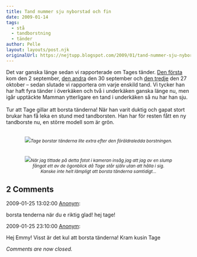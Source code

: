 ```yaml
---
title: Tand nummer sju nyborstad och fin
date: 2009-01-14
tags: 
  - stå
  - tandborstning
  - tänder	
author: Pelle
layout: layouts/post.njk
originalUrl: https://nejtupp.blogspot.com/2009/01/tand-nummer-sju-nyborstad-och-fin.html
---
```


Det var ganska länge sedan vi rapporterade om Tages tänder. <a href="http://barnfamiljen.blogspot.com/2008/09/tage-visar-sig-p-hugget.html">Den första</a> kom den 2 september, <a href="http://barnfamiljen.blogspot.com/2008/09/entandade-busens-tid-r-frbi.html">den andra</a> den 30 september och <a href="http://barnfamiljen.blogspot.com/2008/10/tand-nummer-tre.html">den tredje</a> den 27 oktober – sedan slutade vi rapportera om varje enskild tand. Vi tycker han har haft fyra tänder i överkäken och två i underkäken ganska länge nu, men igår upptäckte Mamman ytterligare en tand i underkäken så nu har han sju.<br><br>Tur att Tage gillar att borsta tänderna! När han varit duktig och gapat stort brukar han få leka en stund med tandborsten. Han har för resten fått en ny tandborste nu, en större modell som är grön.<br><br><div style="text-align: center;"><img src="../../../../img/_MG_0140_1024pix.jpg"><span style="font-size:85%;"><span style="font-style: italic;">Tage borstar tänderna lite extra efter den föräldraledda borstningen.</span></span><br></div><br><br><div style="text-align: center;"><img src="../../../../img/_MG_0143_1024pix.jpg"><span style="font-size:85%;"><span style="font-style: italic;">När jag tittade på detta fotot i kameran insåg jag att jag av en slump<br>fångat ett av de ögonblick då Tage står själv utan att hålla i sig.<br>Kanske inte helt lämpligt att borsta tänderna samtidigt...</span></span><br></div>

<div class="comments">
	<div class="comments-header"><h2>2 Comments</h2></div>
	<div class="comments-body">
			<div class="comment" id="comment-2763721140512681917">
				<p class="comment-header">
					<date datetime="2009-01-25T13:02:00.000+01:00">2009-01-25 13:02:00</date> 
					<a href="undefined" rel="nofollow">Anonym</a>:
				</p>
				<div class="comment-content"><p>borsta tenderna när du e riktig glad! hej tage!</p></div>
				<div class="comment-footer"></div>
			</div>
			<div class="comment" id="comment-1301891471386954210">
				<p class="comment-header">
					<date datetime="2009-01-25T23:10:00.000+01:00">2009-01-25 23:10:00</date> 
					<a href="undefined" rel="nofollow">Anonym</a>:
				</p>
				<div class="comment-content"><p>Hej Emmy! Visst är det kul att borsta tänderna! Kram kusin Tage</p></div>
				<div class="comment-footer"></div>
			</div></div>
	<p class="comments-footer"><em>Comments are now closed.</em></p>
</div>